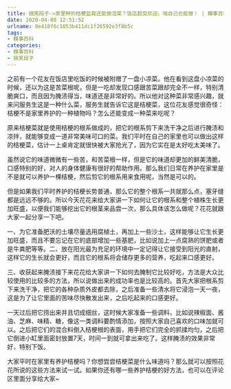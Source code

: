 ```yaml
---
title: 搞笑段子->家里种的桔梗盆栽还能做泡菜？饭店超受欢迎，咱自己也能做！ | 糗事百科
date: 2020-04-08 12:51:52
urlname: 0e418f6c1053b411dc1f26592e3f8b5c
tags: 
- 糗事百科
categories:
- 糗事百科
- 搞笑段子
---
```

之前有一个花友在饭店里吃饭的时候被附赠了一盘小凉菜。他在看到这盘小凉菜的时候，还以为这是苦菜根呢，但是一吃却发现口感跟苦菜跟却完全不一样，特别清脆爽口，而且因为腌渍得当，味道还是非常好的。所以他对这种菜非常感兴趣，就来问服务生这是一种什么菜，服务生就告诉它这是桔梗菜，这位花友感觉很奇怪：桔梗不是家里养护的一种植物吗？怎么还能变成一种菜来吃呢？

原来桔梗菜就是使用桔梗的根系做成的，把它的根系剪下来洗干净之后进行腌渍和凉拌，就能够变成一道非常美味可口的菜。我们平时在自己的家里也可以做出这样的桔梗菜，估计一上桌肯定就很快被大家抢光了，因为它实在是太好吃太美味了。

虽然说它的味道微微有一些苦，和苦菜根一样，但是它的味道却更加的鲜美清脆，口感特别的好，对人的身体健康有很好的帮助作用。那么我们日常在养护在家里是不是就可以养护一棵桔梗，然后剪它的根系用来食用呢，当然是可以的。

但是如果我们平时养护的桔梗长势普通，那么它的整个根系一共就那么点，塞牙缝都是远远不够的。所以今天花花来给大家讲一下如何让它的根系和整个植株生长更加旺盛，以便我们能够挖出它的根茎来品尝一次，那么具体该怎么做呢？花花就跟大家一起分享一下吧。

一、为它准备肥沃的土壤尽量选用腐植土，再加上一些沙土，这样能够让它生长更加旺盛，而且不要忘记在它的底部增加一些基肥，比如说加上一点腐熟的饼肥或者是牛粪肥等等。二、放在阳光最为充足的环境中一定记得让它接受到阳光的直射，这样它的生长就会更好，而且它的根系将会储存更多的营养，吃起来口感更好。

三、收获起来腌渍接下来花花给大家讲一下如何去腌制它比较好吃，方法是大众比较使用的比较多的方法，所以说做出来的成功率也是比较高的。首先大家把根系剪下来洗干净，把它的各种杂质外皮都去除，之后准备一些清水将它浸泡一天一夜，这是为了让它里面的苦味尽快散发出来，之后吃起来的口感更好。

一天过后把它捞出来并且切成细丝，这时候大家准备一些调料，比如说辣椒面、酱油、芝麻、味精、糖，像这一类调料要酌情添加，按照大家自己喜欢的口味加就可以。之后把它们的混合料倒入桔梗根的表面，用手把它们完全的抓揉均匀，之后把它倒进小缸里面密封放置7天，时间一到就可拿出来吃了。这样腌渍的效果非常好，特别下饭。

大家平时在家里有养护桔梗吗？你想尝尝桔梗菜是什么味道吗？那么就可以按照花花所说的这些方法来试一试。如果你还有哪一些养护桔梗的好方法，也可以在评论区里面分享给大家~


